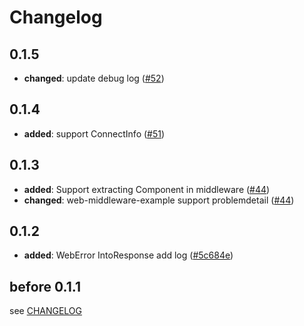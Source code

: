 # Changelog

## 0.1.5

- **changed**: update debug log ([#52])

[#52]: https://github.com/spring-rs/spring-rs/pull/52

## 0.1.4

- **added**: support ConnectInfo ([#51])

[#51]: https://github.com/spring-rs/spring-rs/pull/51

## 0.1.3

- **added**: Support extracting Component in middleware ([#44])
- **changed**: web-middleware-example support problemdetail ([#44])

[#44]: https://github.com/spring-rs/spring-rs/pull/44

## 0.1.2

- **added**: WebError IntoResponse add log ([#5c684e])

[#5c684e]: https://github.com/spring-rs/spring-rs/commit/5c684e439f4a8877aebcbb091bdc404bdf982597

## before 0.1.1

see [CHANGELOG](../CHANGELOG.md)